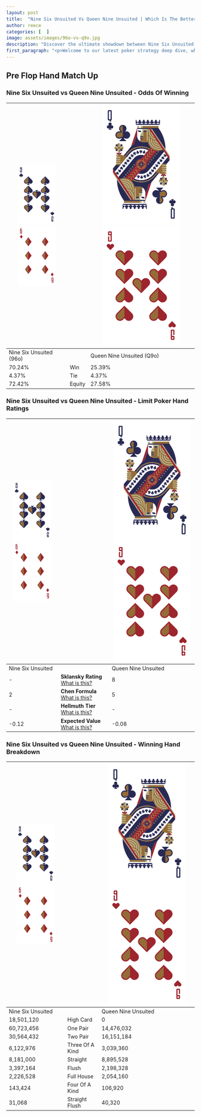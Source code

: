 ```yaml
---
layout: post
title:  "Nine Six Unsuited Vs Queen Nine Unsuited | Which Is The Better Hand In Poker? A Complete Guide"
author: reece
categories: [  ]
image: assets/images/96o-vs-q9o.jpg
description: "Discover the ultimate showdown between Nine Six Unsuited and Queen Nine Unsuited in poker! Uncover the odds, strategies, and scenarios where one hand triumphs over the other. Get ready to up your poker game with this thrilling analysis."
first_paragraph: "<p>Welcome to our latest poker strategy deep dive, where we're pitting two distinct hands against each other in a high-stakes showdown: Nine Six Unsuited vs Queen Nine Unsuited.</p><p>In the dynamic world of poker, every decision counts, and knowing which hand holds the upper hand is key to your success at the table.</p><p>In this article, we'll dissect these two hands, explore the scenarios where one dominates the other, and equip you with the knowledge to make strategic choices that can tip the odds in your favor.</p><p>Get ready to unravel the intriguing dynamics of these poker hands and elevate your game to new heights.</p>"
---
```




[comment]: # (sp0)

## Pre Flop Hand Match Up

<div class="table hand-ratings" markdown="1"> 



### Nine Six Unsuited vs Queen Nine Unsuited - Odds Of Winning


    
| ![image info](assets/images/hand1/9.png) ![image info](assets/images/hand1/6o.png) |  | ![image info](assets/images/hand2/Q.png) ![image info](assets/images/hand2/9o.png) |
| -------- | -------- | -------- |
| Nine Six Unsuited (96o) |  | Queen Nine Unsuited (Q9o) |
| 70.24% | Win | 25.39% |
| 4.37% | Tie | 4.37% |
| 72.42% | Equity | 27.58% |




[comment]: # (sp1)



### Nine Six Unsuited vs Queen Nine Unsuited - Limit Poker Hand Ratings


    
| ![image info](assets/images/hand1/9.png) ![image info](assets/images/hand1/6o.png) |  | ![image info](assets/images/hand2/Q.png) ![image info](assets/images/hand2/9o.png) |
| -------- | -------- | -------- |
| Nine Six Unsuited |  | Queen Nine Unsuited |
| - | **Sklansky Rating** [What is this?](/sklansky-rating-explained) | 8 |
| 2 | **Chen Formula** [What is this?](/chen-formula-explained) | 5 |
| - | **Hellmuth Tier** [What is this?](/Hellmuth-tier-explained) | - |
| -0.12 | **Expected Value** [What is this?](/expected-value-explained) | -0.08 |




[comment]: # (sp2)



### Nine Six Unsuited vs Queen Nine Unsuited - Winning Hand Breakdown


    
| ![image info](assets/images/hand1/9.png) ![image info](assets/images/hand1/6o.png) |  | ![image info](assets/images/hand2/Q.png) ![image info](assets/images/hand2/9o.png) |
| -------- | -------- | -------- |
| Nine Six Unsuited |  | Queen Nine Unsuited |
| 18,501,120 | High Card | 0 |
| 60,723,456 | One Pair | 14,476,032 |
| 30,564,432 | Two Pair | 16,151,184 |
| 6,122,976 | Three Of A Kind | 3,039,360 |
| 8,181,000 | Straight | 8,895,528 |
| 3,397,164 | Flush | 2,198,328 |
| 2,226,528 | Full House | 2,054,160 |
| 143,424 | Four Of A Kind | 106,920 |
| 31,068 | Straight Flush | 40,320 |




[comment]: # (sp3)



</div>

[comment]: # (sp4)



[comment]: # (sp5)

